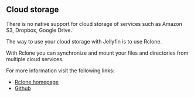 ## Cloud storage

There is no native support for cloud storage of services such as Amazon S3, Dropbox, Google Drive.

The way to use your cloud storage with Jellyfin is to use Rclone.

With Rclone you can synchronize and mount your files and directories from multiple cloud services.

For more information visit the following links:

* [Rclone homepage](https://rclone.org/)
* [Github](https://github.com/rclone/rclone)
